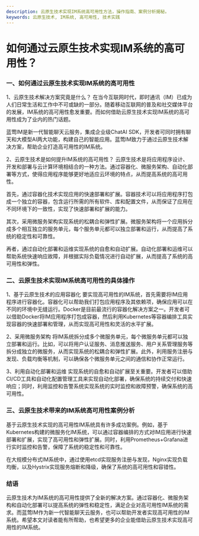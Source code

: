 ```yaml
---
description: 云原生技术实现IM系统高可用性方法，操作指南、案例分析揭秘。
keywords: 云原生技术, IM系统, 高可用性, 技术实践
---
```

# 如何通过云原生技术实现IM系统的高可用性？

### 一、如何通过云原生技术实现IM系统的高可用性

1、云原生技术解决方案究竟是什么？
在当今互联网时代，即时通讯（IM）已成为人们日常生活和工作中不可或缺的一部分。随着移动互联网的普及和社交媒体平台的发展，IM系统的高可用性愈发重要。而如何借助云原生技术实现IM系统的高可用性成为了业内的热门话题。

蓝莺IM是新一代智能聊天云服务，集成企业级ChatAI SDK，开发者可同时拥有聊天和大模型AI两大功能，构建自己的智能应用。蓝莺IM致力于通过云原生技术解决方案，帮助企业打造高可用性的IM系统。

2、云原生技术是如何提升IM系统的高可用性？
云原生技术是将应用程序设计、开发和部署与云计算环境相结合的一种方法。通过容器化、微服务架构、自动化部署等方式，使得应用程序能够更好地适应云环境的特点，从而提高系统的高可用性。

首先，通过容器化技术实现应用的快速部署和扩展。容器技术可以将应用程序打包成一个独立的容器，包含运行所需的所有软件、库和配置文件，从而保证了应用在不同环境下的一致性，实现了快速部署和扩展的能力。

其次，采用微服务架构实现系统的松耦合和弹性扩展。微服务架构将一个应用拆分成多个相互独立的服务单元，每个服务单元都可以独立部署和运行，从而提高了系统的稳定性和可靠性。

再者，通过自动化部署和运维实现系统的自愈和自动扩展。自动化部署和运维可以帮助系统快速响应故障，并根据实际负载情况进行自动扩展，从而提高了系统的高可用性和弹性。

### 二、云原生技术实现IM系统高可用性的具体操作

1、基于云原生技术的应用容器化
要实现高可用性的IM系统，首先需要将IM应用程序进行容器化。容器化可以帮助我们打包应用程序及其依赖项，确保应用可以在不同的环境中无缝运行。Docker是目前最流行的容器化解决方案之一。开发者可以借助Docker将IM应用程序打包成容器，然后利用Kubernetes等容器编排工具实现容器的快速部署和管理，从而实现高可用性和灵活的水平扩展。

2、采用微服务架构
将IM系统拆分成多个微服务单元，每个微服务单元都可以独立部署和运行。比如，可以将用户认证服务、消息推送服务、用户关系管理服务等拆分成独立的微服务，从而实现系统的松耦合和弹性扩展。此外，利用服务注册与发现、负载均衡等机制，可以确保各个微服务单元之间的通信和协作正常运行。

3、利用自动化部署和运维
实现系统的自愈和自动扩展至关重要。开发者可以借助CI/CD工具和自动化配置管理工具来实现自动化部署，确保系统的持续交付和快速响应；同时，利用监控和告警系统实现系统的实时监控和故障预警，确保系统的高可用性。

### 三、云原生技术带来的IM系统高可用性案例分析

基于云原生技术实现的高可用性IM系统具有许多成功案例。例如，基于Kubernetes构建的微服务化IM系统，可以通过容器编排的方式对IM应用进行快速部署和扩展，实现了高可用性和弹性扩展。同时，利用Prometheus+Grafana进行实时监控和告警，保障了系统的稳定性和可靠性。

在大规模分布式IM系统中，通过使用etcd实现服务注册与发现，Nginx实现负载均衡，以及Hystrix实现服务熔断和降级，确保了系统的高可用性和容错性。

### 结语
云原生技术为IM系统的高可用性提供了全新的解决方案。通过容器化、微服务架构和自动化部署可以提高系统的弹性和稳定性，满足企业对高可用性IM系统的需求。而蓝莺IM作为新一代智能聊天云服务，也可以帮助开发者实现高可用性的IM系统。希望本文对读者能有所帮助，也希望更多的企业能借助云原生技术实现高可用性的IM系统。
